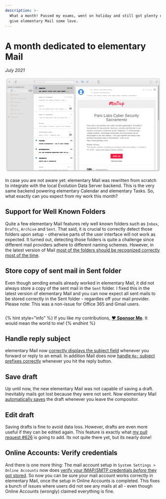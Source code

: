 ```yaml
---
description: >-
  What a month! Passed my exams, went on holiday and still got plenty of time to
  give elementary Mail some love.
---
```


# A month dedicated to elementary Mail

_July 2021_

![elementary Mail](../.gitbook/assets/io.elementary.mail.png)

In case you are not aware yet: elementary Mail was rewritten from scratch to integrate with the local Evolution Data Server backend. This is the very same backend powering elementary Calendar and elementary Tasks. So, what exactly can you expect from my work this month?

## Support for Well Known Folders

Quite a few elementary Mail features rely well known folders such as `Inbox`, `Drafts`, `Archive` and `Sent`. That said, it is crucial to correctly detect those folders upon setup - otherwise parts of the user interface will not work as expected. It turned out, detecting those folders is quite a challenge since different mail providers adhere to different naming schemes. However, in the latest version of Mail [most of the folders should be recognized correctly most of the time](https://github.com/elementary/switchboard-plug-onlineaccounts/pull/192).

## Store copy of sent mail in Sent folder

Even though sending emails already worked in elementary Mail, it did not always store a copy of the sent mail in the `Sent` folder. I fixed this in the latest version of elementary Mail and you can now expect all sent mails to be stored correctly in the Sent folder - regardles off your mail provider. Please note: This was a non-issue for Office 365 and Gmail users.

|  |  |
| :--- | :--- |


{% hint style="info" %}
If you like my contributions, [**❤️ Sponsor Me**](https://github.com/sponsors/marbetschar). It would mean the world to me!
{% endhint %}

## Handle reply subject

elementary Mail now [correctly displays the subject field](https://github.com/elementary/mail/pull/602) whenever you forward or reply to an email. In addition Mail does now [handle `Re:` subject prefixes correctly](https://github.com/elementary/mail/pull/603) whenever you hit the reply button.

## Save draft

Up until now, the new elementary Mail was not capable of saving a draft. Inevitably mails got lost because they were not sent. Now elementary Mail [automatically saves](https://github.com/elementary/mail/pull/599) the draft whenever you leave the compositor.

## Edit draft

Saving drafts is fine to avoid data loss. However, drafts are even more useful if they can be edited again. This feature is exactly what [my pull request \#626](https://github.com/elementary/mail/pull/626) is going to add. Its not quite there yet, but its nearly done!

## Online Accounts: Verify credentials

And there is one more thing: The mail account setup in `System Settings > Online Accounts` now does [verify your IMAP/SMTP credentials _before_ they got stored](https://github.com/elementary/switchboard-plug-onlineaccounts/pull/189). So now you can be sure your mail account works correctly in elementary Mail, once the setup in Online Accounts is completed. This fixes a bunch of issues where users did not see any mails at all - even though Online Accounts \(wrongly\) claimed everything is fine.

